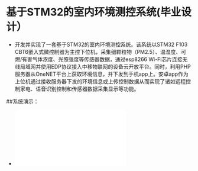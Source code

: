 # 基于STM32的室内环境测控系统(毕业设计）
- 开发并实现了一套基于STM32的室内环境测控系统。该系统以STM32 F103 CBT6嵌入式微控制器为主控下位机，采集细颗粒物（PM2.5）、温湿度、可燃/有害气体浓度、光照强度等传感器数据，通过esp8266 Wi-Fi芯片连接无线局域网并使用EDP协议接入中移物联网的设备云开放平台。同时，利用PHP服务器从OneNET平台上获取环境信息，并下发到手机app上。安卓app作为上位机通过接收服务器下发的环境信息或上传控制数据从而实现了诸如远程控制家电、语音识别控制和传感器数据采集显示等功能。

##系统演示：
- <iframe src="http//player.bilibili.com/player.html?aid=23413946&cid=39020838&page=1" scrolling="no" border="0" frameborder="no" framespacing="0" allowfullscreen="true"> </iframe>
